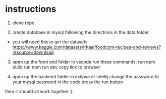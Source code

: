 # instructions 

1. clone repo 

2. create database in mysql following the directions in the data folder
- you will need this to get the datasets https://www.kaggle.com/datasets/irkaal/foodcom-recipes-and-reviews?resource=download

3. open up the front end folder in vscode
run these commands:
run npm build
run npm run dev
copy link to browser

4. open up the backend folder in eclipse or intellij
change the password to your mysql password in the code
press the run button

then it should all work together :)

